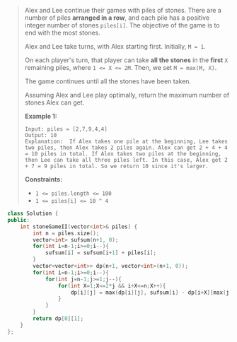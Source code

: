 > Alex and Lee continue their games with piles of stones. There are a number of piles **arranged in a row**, and each pile has a positive integer number of stones `piles[i]`. The objective of the game is to end with the most stones. 
>
> Alex and Lee take turns, with Alex starting first. Initially, `M = 1`.
>
> On each player's turn, that player can take **all the stones** in the **first** `X` remaining piles, where `1 <= X <= 2M`. Then, we set `M = max(M, X)`.
>
> The game continues until all the stones have been taken.
>
> Assuming Alex and Lee play optimally, return the maximum number of stones Alex can get.
>
>  
>
> **Example 1:**
>
> ```
> Input: piles = [2,7,9,4,4]
> Output: 10
> Explanation:  If Alex takes one pile at the beginning, Lee takes two piles, then Alex takes 2 piles again. Alex can get 2 + 4 + 4 = 10 piles in total. If Alex takes two piles at the beginning, then Lee can take all three piles left. In this case, Alex get 2 + 7 = 9 piles in total. So we return 10 since it's larger. 
> ```
>
>  
>
> **Constraints:**
>
> - `1 <= piles.length <= 100`
> - `1 <= piles[i] <= 10 ^ 4`

```cpp
class Solution {
public:
    int stoneGameII(vector<int>& piles) {
        int n = piles.size();
        vector<int> sufsum(n+1, 0);
        for(int i=n-1;i>=0;i--){
            sufsum[i] = sufsum[i+1] + piles[i];
        }
        vector<vector<int>> dp(n+1, vector<int>(n+1, 0));
        for(int i=n-1;i>=0;i--){
            for(int j=n-1;j>=1;j--){
                for(int X=1;X<=2*j && i+X<=n;X++){
                    dp[i][j] = max(dp[i][j], sufsum[i] - dp[i+X][max(j,X)]);
                }
            }
        }
        return dp[0][1];
    }
};
```

